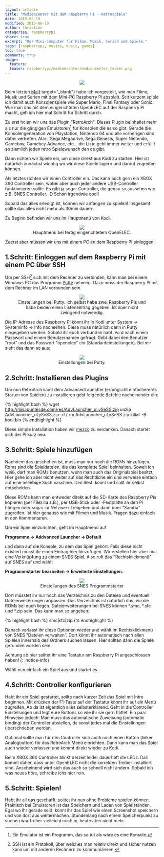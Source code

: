 ```yaml
---
layout: article
title: "Mediencenter mit dem Raspberry Pi - Retrospiele"
date: 2015-06-19
modified: 2015-06-19
author: Christian
categories: raspberrypi
share: true
excerpt: "Der Mini-Computer für Filme, Musik, Serien und Spiele."
tags: [raspberrypi, movies, music, games]
toc: true
comments: true
image:
  feature: 
  teaser: raspberrypi/mediencenter/mediencenter_teaser.png
---
```



<figure style="text-align: center">
	<img src="{{ site.url }}/images/raspberrypi/mediencenter/super_mario_SNES_screen.png" />
</figure>

Beim letzten [Mal](../Mediencenter){:target="_blank"} habe ich vorgestellt, wie man Filme, Musik und Serien mit dem Mini-PC Raspberry Pi abspielt. Seit kurzem spiele ich damit auch Konsolenspiele wie Super Mario, Final Fantasy oder Sonic.
Wie man das mit dem eingerichteten OpenELEC auf der Raspberry Pi macht, geh ich hier mal Schritt für Schritt durch.

Zu erst holen wir uns das Plugin "RetroArch". Dieses Plugin beinhaltet mehr als nur die gängigen Emulatoren[^emulator] für Konsolen die es so gibt. Gerade die Konsolengeneration von Playstation, Nintendo 64 und alle vorherigen sind dabei vertreten. Atari, Sega Megadrive, Sega Genesis, Super Nintendo, Gameboy, Gameboy Advance, etc... die Liste geht immer weiter und erfüllt so ziemlich jeden retro Spielewunsch den es gibt.

[^emulator]: Ein Emulator ist ein Programm, das so tut als wäre es eine Konsole.

Dann richten wir Spiele ein, um diese direkt aus Kodi zu starten. Hier ist natürlich zunächst wichtig wo wir diese Spiele lagern und darauf zugreifen können.

Als letztes richten wir einen Controller ein. Das kann auch gern ein XBOX 360 Controller sein, wobei aber auch jeder andere USB-Controller funktionieren sollte. Es gibt ja sogar Controller, die genau so aussehen wie z.B. SNES Controller. :D Schon irgendwie cool!

Sobald das alles erledigt ist, können wir anfangen zu spielen! Insgesamt sollte das alles nicht mehr als 30min dauern.

Zu Beginn befinden wir uns im Hauptmenü von Kodi.

<figure style="text-align: center">
	<img src="{{ site.url }}/images/raspberrypi/mediencenter/kodi_small.jpg" />
	<figcaption>
		Hauptmenü bei fertig eingerichtetem OpenELEC.
	</figcaption>
</figure>

Zuerst aber müssen wir uns mit einem PC an dem Raspberry Pi einloggen.

## 1.Schritt: Einloggen auf dem Raspberry Pi mit einem PC über SSH

Um per SSH[^ssh] sich mit dem Rechner zu verbinden, kann man bei einem Windows PC das Programm <a href="http://www.chiark.greenend.org.uk/~sgtatham/putty/download.html">Putty</a> nehmen. Dazu muss der Raspberry Pi mit dem Rechner im LAN verbunden sein.

[^ssh]: SSH ist ein Protokoll, über welches man relativ direkt und sicher nutzen kann um mit anderen Rechnern zu kommunizieren.

<figure style="text-align: center">
	<img src="{{ site.url }}/images/raspberrypi/mediencenter/putty.PNG" />
	<figcaption>
		Einstellungen bei Putty. Ich selbst habe zwei Raspberry Pis und habe beiden einen Listeneintrag gegeben. Ist aber nicht zwingend notwendig.
	</figcaption>
</figure>

Die IP-Adresse des Raspberry Pi könnt ihr in Kodi unter System -> Systeminfo -> Info nachsehen. Diese muss natürlich dann in Putty eingegeben werden. Sobald ihr euch verbunden habt, wird nach einem Passwort und einem Benutzernamen gefragt. Gebt dabei den Benutzer "root" und das Passwort "openelec" ein (Standardeinstellungen). Bei mir sieht das dann so aus:

<figure style="text-align: center">
	<img src="{{ site.url }}/images/raspberrypi/mediencenter/putty_login.PNG" />
	<figcaption>
		Einstellungen bei Putty.
	</figcaption>
</figure>

## 2.Schritt: Installieren des Plugins

Um nun RetroArch samt dem AdvancedLauncher (ermöglicht einfachereres Starten von Spielen) zu installieren gebt folgende Befehle nacheinander ein:

{% highlight bash %}
wget http://misapuntesde.com/res/AdvLauncher_uLySeSS.zip
unzip AdvLauncher_uLySeSS.zip -d /
rm AdvLauncher_uLySeSS.zip
killall -9 kodi.bin
{% endhighlight %}

Diese simple Installation haben wir <a href="http://misapuntesde.com/post.php?id=502">mezzo</a> zu verdanken. Danach startet sich der Pi kurz neu.


## 3.Schritt: Spiele hinzufügen

Nachdem das geschehen ist, muss man nur noch die ROMs hinzufügen. Roms sind die Spieldateien, die das komplette Spiel beinhalten. Soweit ich weiß, darf man ROMs benutzen, wenn man auch das Originalspiel besitzt. Hier gehe ich aber nicht weiter auf das Rechtliche ein und verweise einfach auf eine beliebige Suchmaschine. Den Rest, könnt und sollt ihr selbst entscheiden.

Diese ROMs kann man entweder direkt auf die SD-Karte des Raspberry Pis kopieren (per Filezilla z.B.), per USB-Stick oder -Festplatte an den Pi hängen oder sogar im Netzwerk freigeben und dann über "Samba" zugreifen. Ist hier genauso wie mit Filmen und Musik. Fragen dazu einfach in den Kommentaren.

Um ein Spiel einzurichten, geht im Hauptmenü auf 

**Programme -> Addvanced Launcher -> Default**

und dann auf die Konsole, zu dem das Spiel gehört. Falls diese nicht existiert müsst ihr einen Eintrag hier hinzufügen. Wir erstellen hier aber mal eine Verknüpfung zu einem SNES Spiel. Also ruft das "Rechtsklickmenü" auf SNES auf und wählt 

**Programmstarter bearbeiten -> Erweiterte Einstellungen.**

<figure style="text-align: center">
	<img src="{{ site.url }}/images/raspberrypi/mediencenter/snes_starter.jpg" />
	<figcaption>
		Einstellungen des SNES Programmstarter
	</figcaption>
</figure>

Dort müsstet ihr nur noch das Verzeichnis zu den Dateien und eventuell Dateierweiterungen anpassen. Das Verzeichnis ist natürlich das, wo die ROMs bei euch liegen. Dateierweiterungen bei SNES können *.smc, *.sfc und *.zip sein. Das kann man so angeben: 

{% highlight bash %}
smc|sfc|zip
{% endhighlight %}

Danach verlasst ihr diese Optionen wieder und wählt im Rechtsklickmenü von SNES "Dateien verwalten". Dort könnt ihr automatisch nach allen Spielen innerhalb des Ordners suchen lassen. Hier sollten dann die Spiele gefunden worden sein.

Achtung ab hier solltet ihr eine Tastatur am Raspberry Pi angeschlossen haben!
{: .notice-info} 

Wählt nun einfach ein Spiel aus und startet es.

## 4.Schritt: Controller konfigurieren

Habt ihr ein Spiel gestartet, sollte nach kurzer Zeit das Spiel mit Intro beginnen. Mit drücken der F1-Taste auf der Tastatur könnt ihr auf ein Menü zugreifen. Ab da ist eigentlich alles selbsterklärend. Geht in die Controller Einstellungen und legt eure Buttons so wie ihr sie gern hättet. 
Ein paar Hinweise jedoch: Man muss das automatische Zuweisung (automatic binding) der Controller abstellen, da sonst jedes mal die Einstellungen überschrieben werden.

Optional sollte man für den Controller sich auch noch einen Button (linker Analogbutton) für das RetroArch Menü einrichten. Dann kann man das Spiel auch wieder verlassen und kommt direkt wieder zu Kodi.

Beim XBOX 360 Controller blinkt derzeit leider dauerhaft die LEDs. Das kommt daher, dass unter OpenELEC nicht die korrekten Treiber installiert sind. Anscheinend wird sich das auch so schnell nicht ändern. Sobald ich was neues höre, schreibe ichs hier rein.

## 5.Schritt: Spielen!

Habt ihr all das geschafft, solltet ihr nun ohne Probleme spielen können. Praktisch bei Emulatoren ist das Speichern und Laden von Spielständen. Egal wo ihr gerade seid, könnt ihr das Spiel wie einen Screenshot speichern und von dort aus weitermachen. Stundenlang nach einem Speicherpunkt zu suchen war früher vielleicht noch in, heute aber nicht mehr.